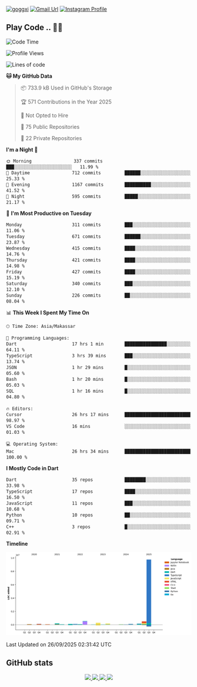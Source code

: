 [![goggxi](https://img.shields.io/badge/Portofolio-Goggxi-orange)](https://goggxi.github.io)
[![Gmail Url](https://img.shields.io/twitter/url?label=Goggxi@gmail.com&logo=gmail&style=social&url=http%3A%2F%2Fmailto%3Acontact.Goggxi@gmail.com)](mailto:Goggxi@gmail.com) [![Instagram Profile](https://img.shields.io/twitter/url?label=moh_rifkan&logo=instagram&style=social&url=https://www.instagram.com/moh_rifkan/)](https://www.instagram.com/moh_rifkan/)

## Play Code .. 💬🚀

<!-- [![Moh Rifkan GitHub stats](https://github-readme-stats.vercel.app/api?username=goggxi&count_private=true&show_icons=true&theme=dracula&custom_title=Goggxi%20Statistic%20🚀)](https://github.com/goggxi/goggxi)

[![Top Langs](https://github-readme-stats.vercel.app/api/top-langs/?username=goggxi&langs_count=8&layout=compact&show_icons=true&theme=dracula)](https://github.com/goggxi/goggxi) -->

<!--START_SECTION:waka-->
![Code Time](http://img.shields.io/badge/Code%20Time-4%2C558%20hrs%207%20mins-blue)

![Profile Views](http://img.shields.io/badge/Profile%20Views-2-blue)

![Lines of code](https://img.shields.io/badge/From%20Hello%20World%20I%27ve%20Written-12.3%20million%20lines%20of%20code-blue)

**🐱 My GitHub Data** 

> 📦 733.9 kB Used in GitHub's Storage 
 > 
> 🏆 571 Contributions in the Year 2025
 > 
> 🚫 Not Opted to Hire
 > 
> 📜 75 Public Repositories 
 > 
> 🔑 22 Private Repositories 
 > 
**I'm a Night 🦉** 

```text
🌞 Morning                337 commits         ███░░░░░░░░░░░░░░░░░░░░░░   11.99 % 
🌆 Daytime                712 commits         ██████░░░░░░░░░░░░░░░░░░░   25.33 % 
🌃 Evening                1167 commits        ██████████░░░░░░░░░░░░░░░   41.52 % 
🌙 Night                  595 commits         █████░░░░░░░░░░░░░░░░░░░░   21.17 % 
```
📅 **I'm Most Productive on Tuesday** 

```text
Monday                   311 commits         ███░░░░░░░░░░░░░░░░░░░░░░   11.06 % 
Tuesday                  671 commits         ██████░░░░░░░░░░░░░░░░░░░   23.87 % 
Wednesday                415 commits         ████░░░░░░░░░░░░░░░░░░░░░   14.76 % 
Thursday                 421 commits         ████░░░░░░░░░░░░░░░░░░░░░   14.98 % 
Friday                   427 commits         ████░░░░░░░░░░░░░░░░░░░░░   15.19 % 
Saturday                 340 commits         ███░░░░░░░░░░░░░░░░░░░░░░   12.10 % 
Sunday                   226 commits         ██░░░░░░░░░░░░░░░░░░░░░░░   08.04 % 
```


📊 **This Week I Spent My Time On** 

```text
🕑︎ Time Zone: Asia/Makassar

💬 Programming Languages: 
Dart                     17 hrs 1 min        ████████████████░░░░░░░░░   64.11 % 
TypeScript               3 hrs 39 mins       ███░░░░░░░░░░░░░░░░░░░░░░   13.74 % 
JSON                     1 hr 29 mins        █░░░░░░░░░░░░░░░░░░░░░░░░   05.60 % 
Bash                     1 hr 20 mins        █░░░░░░░░░░░░░░░░░░░░░░░░   05.03 % 
SQL                      1 hr 16 mins        █░░░░░░░░░░░░░░░░░░░░░░░░   04.80 % 

🔥 Editors: 
Cursor                   26 hrs 17 mins      █████████████████████████   98.97 % 
VS Code                  16 mins             ░░░░░░░░░░░░░░░░░░░░░░░░░   01.03 % 

💻 Operating System: 
Mac                      26 hrs 34 mins      █████████████████████████   100.00 % 
```

**I Mostly Code in Dart** 

```text
Dart                     35 repos            ████████░░░░░░░░░░░░░░░░░   33.98 % 
TypeScript               17 repos            ████░░░░░░░░░░░░░░░░░░░░░   16.50 % 
JavaScript               11 repos            ███░░░░░░░░░░░░░░░░░░░░░░   10.68 % 
Python                   10 repos            ██░░░░░░░░░░░░░░░░░░░░░░░   09.71 % 
C++                      3 repos             █░░░░░░░░░░░░░░░░░░░░░░░░   02.91 % 
```



**Timeline**

![Lines of Code chart](https://raw.githubusercontent.com/Goggxi/Goggxi/main/assets/bar_graph.png)


 Last Updated on 26/09/2025 02:31:42 UTC
<!--END_SECTION:waka-->

## GitHub stats

<p align="center">
  <a href="https://github.com/goggxi">
    <img src="http://github-profile-summary-cards.vercel.app/api/cards/profile-details?username=goggxi&theme=transparent" />
  </a>
  <a href="https://github.com/goggxi">
    <img src="https://github-readme-streak-stats.herokuapp.com/?user=goggxi&hide_border=true&card_width=338&theme=transparent" />
  </a>
  <a href="https://github.com/goggxi">
    <img src="http://github-profile-summary-cards.vercel.app/api/cards/stats?username=goggxi&theme=transparent" />
  </a>
  <a href="https://github.com/goggxi">
    <img src="https://github-readme-stats.vercel.app/api/top-langs/?username=goggxi&langs_count=10&exclude_repo=&hide=c,makefile,html,css,sass,nix,nunjucks,tsql,dockerfile,shell&card_width=699&hide_border=true&theme=transparent" />
  </a>
  <!-- <br/>
  <a href="https://github.com/goggxi">
    <img src="https://komarev.com/ghpvc/?username=goggxi&color=blue&style=flat" />
  </a> -->
</p>
